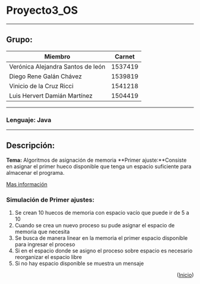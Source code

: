 <div id="top"></div>

# Proyecto3_OS
-----------------------------------------------------------------
## Grupo:
| Miembro | Carnet |
| ----------- | ----------- |
| Verónica Alejandra Santos de león  |  1537419  |
| Diego Rene Galán Chávez | 1539819 |
| Vinicio de la Cruz Ricci | 1541218 |
| Luis Hervert Damián Martínez | 1504419|

-----------------------------------------------------------------
### **Lenguaje:** Java
-----------------------------------------------------------------

## Descripción: 
 **Tema:** Algoritmos de asignación de memoria
**Primer ajuste:**Consiste en asignar el primer hueco disponible que tenga un espacio suficiente para almacenar el programa.
 
 [Mas información ](https://es.acervolima.com/asignacion-de-primer-ajuste-en-sistemas-operativos/)

 ### Simulación  de Primer ajustes:
 1. Se crean 10 huecos de memoria con espacio vacío que puede ir de 5 a 10
 2. Cuando se crea un nuevo proceso su pude asignar el espacio de memoria que necesita
 3. Se busca de manera linear en la memoria el primer espacio disponible para ingresar el proceso
 4. Si en el espacio donde se asigno el proceso sobre espacio es necesario reorganizar el espacio libre
 5. Si no hay espacio disponible se muestra un mensaje 

 <p align="right">(<a href="#top">Inicio</a>)</p>